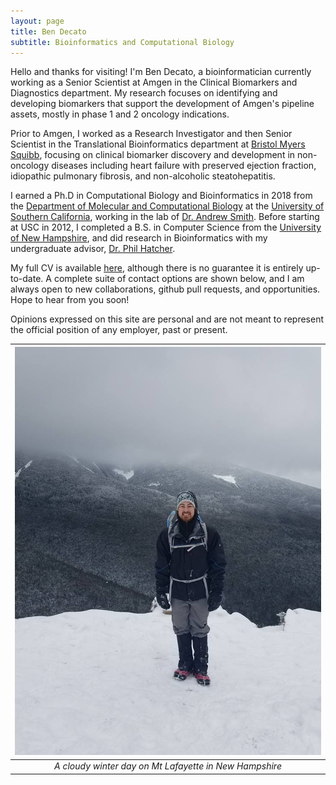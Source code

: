 ```yaml
---
layout: page
title: Ben Decato
subtitle: Bioinformatics and Computational Biology
---
```


Hello and thanks for visiting! I'm Ben Decato, a bioinformatician currently
working as a Senior Scientist at Amgen in the Clinical Biomarkers and Diagnostics
department. My research focuses on identifying and developing biomarkers that
support the development of Amgen's pipeline assets, mostly in phase 1 and 2
oncology indications.

Prior to Amgen, I worked as a Research Investigator and then Senior
Scientist in the Translational Bioinformatics department at
[Bristol Myers Squibb](www.bms.com), focusing on clinical biomarker discovery
and development in non-oncology diseases including heart failure with preserved
ejection fraction, idiopathic pulmonary fibrosis, and non-alcoholic steatohepatitis.

I earned a Ph.D in Computational Biology and Bioinformatics in 2018 from the
[Department of Molecular and Computational Biology](http://www.dornsife.usc.edu/cbb)
at the [University of Southern California](https://www.usc.edu), working in the
lab of [Dr. Andrew Smith](https://www.smithlabresearch.org). Before starting at
USC in 2012, I completed a B.S. in Computer Science from the
[University of New Hampshire](https://www.cs.unh.edu), and did research in
Bioinformatics with my undergraduate advisor, [Dr. Phil Hatcher](https://www.cs.unh.edu/~pjh).

My full CV is available [here](Papers/CV_BDecato_082621.pdf), although there is no guarantee
it is entirely up-to-date. A complete suite of contact options are shown below,
and I am always open to new collaborations, github pull requests, and
opportunities. Hope to hear from you soon!

Opinions expressed on this site are personal and are not meant to represent the
official position of any employer, past or present.

| ![me-2017.jpg](assets/img/me-2017.jpg) |
|:--:|
| *A cloudy winter day on Mt Lafayette in New Hampshire* |
